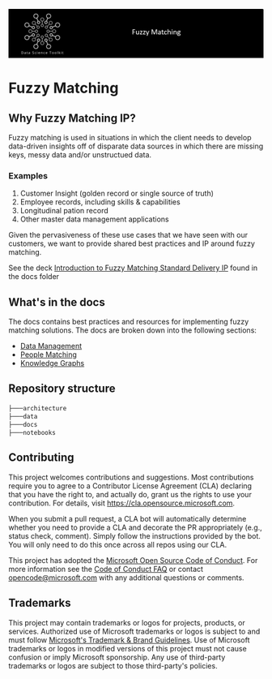 ![banner](/fuzzylogo.png)

# Fuzzy Matching

## Why Fuzzy Matching IP?
Fuzzy matching is used in situations in which the client needs to develop data-driven insights off of disparate data sources in which there are missing keys, messy data and/or unstructued data.

### Examples
1. Customer Insight (golden record or single source of truth)
2. Employee records, including skills & capabilities
3. Longitudinal pation record
4. Other master data management applications

Given the pervasiveness of these use cases that we have seen with our customers, we want to provide shared best practices and IP around fuzzy matching.

See the deck [Introduction to Fuzzy Matching Standard Delivery IP](/docs/IntroductionToFuzzyMatchingStandardDeliveryIP.pptx) found in the docs folder

## What's in the docs
The docs contains best practices and resources for implementing fuzzy matching solutions. The docs are broken down into the following sections:
- [Data Management](/docs/DataManagement.md)
- [People Matching](/docs/PeopleMatching.md)
- [Knowledge Graphs](/docs/KnowledgeGraphs.md)

## Repository structure

```
├───architecture
├───data
├───docs
├───notebooks
```

## Contributing

This project welcomes contributions and suggestions.  Most contributions require you to agree to a
Contributor License Agreement (CLA) declaring that you have the right to, and actually do, grant us
the rights to use your contribution. For details, visit https://cla.opensource.microsoft.com.

When you submit a pull request, a CLA bot will automatically determine whether you need to provide
a CLA and decorate the PR appropriately (e.g., status check, comment). Simply follow the instructions
provided by the bot. You will only need to do this once across all repos using our CLA.

This project has adopted the [Microsoft Open Source Code of Conduct](https://opensource.microsoft.com/codeofconduct/).
For more information see the [Code of Conduct FAQ](https://opensource.microsoft.com/codeofconduct/faq/) or
contact [opencode@microsoft.com](mailto:opencode@microsoft.com) with any additional questions or comments.

## Trademarks

This project may contain trademarks or logos for projects, products, or services. Authorized use of Microsoft 
trademarks or logos is subject to and must follow 
[Microsoft's Trademark & Brand Guidelines](https://www.microsoft.com/en-us/legal/intellectualproperty/trademarks/usage/general).
Use of Microsoft trademarks or logos in modified versions of this project must not cause confusion or imply Microsoft sponsorship.
Any use of third-party trademarks or logos are subject to those third-party's policies.
